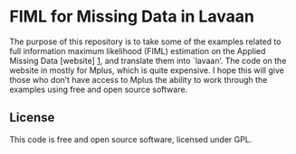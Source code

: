 FIML for Missing Data in Lavaan
========================================================

The purpose of this repository is to take some of the examples related to full information maximum likelihood (FIML) estimation on the Applied Missing Data [website] [1], and translate them into `lavaan’. The code on the website in mostly for Mplus, which is quite expensive. I hope this will give those who don’t have access to Mplus the ability to work through the examples using free and open source software. 

## License

This code is free and open source software, licensed under GPL.

[1]: http://www.appliedmissingdata.com/
